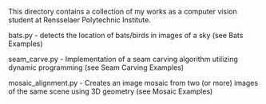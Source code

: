 This directory contains a collection of my works as a computer vision student at Rensselaer Polytechnic Institute.

bats.py - detects the location of bats/birds in images of a sky (see Bats Examples)

seam_carve.py - Implementation of a seam carving algorithm utilizing dynamic programming (see Seam Carving Examples)

mosaic_alignment.py - Creates an image mosaic from two (or more) images of the same scene using 3D geometry (see Mosaic Examples)


